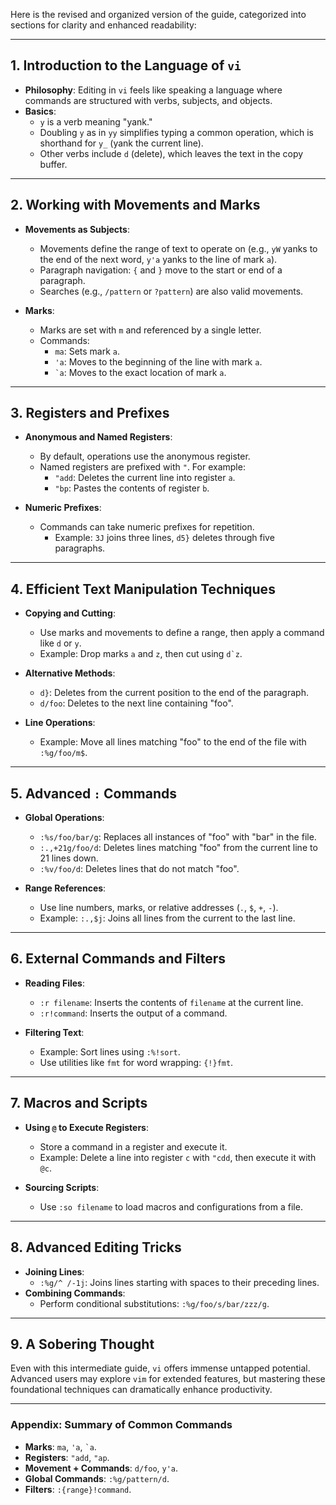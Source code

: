 Here is the revised and organized version of the guide, categorized into sections for clarity and enhanced readability:  

---

## **1. Introduction to the Language of `vi`**  
- **Philosophy**: Editing in `vi` feels like speaking a language where commands are structured with verbs, subjects, and objects.  
- **Basics**:  
  - `y` is a verb meaning "yank."  
  - Doubling `y` as in `yy` simplifies typing a common operation, which is shorthand for `y_` (yank the current line).  
  - Other verbs include `d` (delete), which leaves the text in the copy buffer.  

---

## **2. Working with Movements and Marks**  
- **Movements as Subjects**:  
  - Movements define the range of text to operate on (e.g., `yW` yanks to the end of the next word, `y'a` yanks to the line of mark `a`).  
  - Paragraph navigation: `{` and `}` move to the start or end of a paragraph.  
  - Searches (e.g., `/pattern` or `?pattern`) are also valid movements.  

- **Marks**:  
  - Marks are set with `m` and referenced by a single letter.  
  - Commands:  
    - `ma`: Sets mark `a`.  
    - `'a`: Moves to the beginning of the line with mark `a`.  
    - `` `a ``: Moves to the exact location of mark `a`.  

---

## **3. Registers and Prefixes**  
- **Anonymous and Named Registers**:  
  - By default, operations use the anonymous register.  
  - Named registers are prefixed with `"`. For example:  
    - `"add`: Deletes the current line into register `a`.  
    - `"bp`: Pastes the contents of register `b`.  

- **Numeric Prefixes**:  
  - Commands can take numeric prefixes for repetition.  
    - Example: `3J` joins three lines, `d5}` deletes through five paragraphs.  

---

## **4. Efficient Text Manipulation Techniques**  
- **Copying and Cutting**:  
  - Use marks and movements to define a range, then apply a command like `d` or `y`.  
  - Example: Drop marks `a` and `z`, then cut using `` d`z ``.  
- **Alternative Methods**:  
  - `d}`: Deletes from the current position to the end of the paragraph.  
  - `d/foo`: Deletes to the next line containing "foo".  

- **Line Operations**:  
  - Example: Move all lines matching "foo" to the end of the file with `:%g/foo/m$`.  

---

## **5. Advanced `:` Commands**  
- **Global Operations**:  
  - `:%s/foo/bar/g`: Replaces all instances of "foo" with "bar" in the file.  
  - `:.,+21g/foo/d`: Deletes lines matching "foo" from the current line to 21 lines down.  
  - `:%v/foo/d`: Deletes lines that do not match "foo".  

- **Range References**:  
  - Use line numbers, marks, or relative addresses (`.`, `$`, `+`, `-`).  
  - Example: `:.,$j`: Joins all lines from the current to the last line.  

---

## **6. External Commands and Filters**  
- **Reading Files**:  
  - `:r filename`: Inserts the contents of `filename` at the current line.  
  - `:r!command`: Inserts the output of a command.  

- **Filtering Text**:  
  - Example: Sort lines using `:%!sort`.  
  - Use utilities like `fmt` for word wrapping: `{!}fmt`.  

---

## **7. Macros and Scripts**  
- **Using `@` to Execute Registers**:  
  - Store a command in a register and execute it.  
  - Example: Delete a line into register `c` with `"cdd`, then execute it with `@c`.  

- **Sourcing Scripts**:  
  - Use `:so filename` to load macros and configurations from a file.  

---

## **8. Advanced Editing Tricks**  
- **Joining Lines**:  
  - `:%g/^ /-1j`: Joins lines starting with spaces to their preceding lines.  
- **Combining Commands**:  
  - Perform conditional substitutions: `:%g/foo/s/bar/zzz/g`.  

---

## **9. A Sobering Thought**  
Even with this intermediate guide, `vi` offers immense untapped potential. Advanced users may explore `vim` for extended features, but mastering these foundational techniques can dramatically enhance productivity.  

--- 

### **Appendix: Summary of Common Commands**  
- **Marks**: `ma`, `'a`, `` `a ``.  
- **Registers**: `"add`, `"ap`.  
- **Movement + Commands**: `d/foo`, `y'a`.  
- **Global Commands**: `:%g/pattern/d`.  
- **Filters**: `:{range}!command`.  